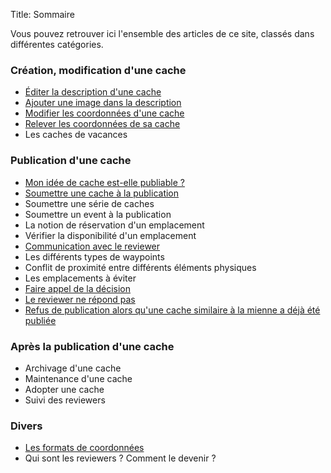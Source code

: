 Title: Sommaire

Vous pouvez retrouver ici l'ensemble des articles de ce site, classés dans
différentes catégories.

### Création, modification d'une cache
* [Éditer la description d'une cache]({filename}/edit_desc.md)
* [Ajouter une image dans la description]({filename}/add_image_desc.md)
* [Modifier les coordonnées d'une cache]({filename}/edit_coordinates.md)
* [Relever les coordonnées de sa cache]({filename}/get_coordinates.md)
* Les caches de vacances

### Publication d'une cache
* [Mon idée de cache est-elle publiable ?]({filename}/publishable_cache.md)
* [Soumettre une cache à la publication]({filename}/submit_cache.md)
* Soumettre une série de caches
* Soumettre un event à la publication
* La notion de réservation d'un emplacement
* Vérifier la disponibilité d'un emplacement
* [Communication avec le reviewer]({filename}/communication_reviewer.md)
* Les différents types de waypoints
* Conflit de proximité entre différents éléments physiques
* Les emplacements à éviter
* [Faire appel de la décision]({filename}/appeals.md)
* [Le reviewer ne répond pas]({filename}/silent_reviewer.md)
* [Refus de publication alors qu'une cache similaire à la mienne a déjà été publiée]({filename}/refusal_similar_cache.md)

### Après la publication d'une cache
* Archivage d'une cache
* Maintenance d'une cache
* Adopter une cache
* Suivi des reviewers

### Divers
* [Les formats de coordonnées]({filename}/coordinates_format.md)
* Qui sont les reviewers ? Comment le devenir ?
